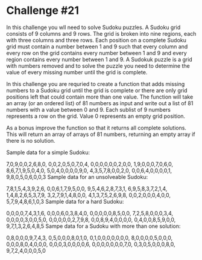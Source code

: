 # Challenge #21

In this challenge you wll need to solve Sudoku puzzles. A Sudoku grid consists of 9 columns and 9 rows. The grid is broken into nine regions, each with three columns and three rows. Each position on a complete Sudoku grid must contain a number between 1 and 9 such that every column and every row on the grid contains every number between 1 and 9 and every region contains every number between 1 and 9. A Sudokuk puzzle is a grid with numbers removed and to solve the puzzle you need to determine the value of every missing number until the grid is complete.

In this challenge you are requried to create a function that adds missing numbers to a Sudoku grid until the grid is complete or there are only grid positions left that could contain more than one value. The function will take an array (or an ordered list) of 81 numbers as input and write out a list of 81 numbers with a value between 0 and 9. Each sublist of 9 numbers represents a row on the grid. Value 0 represents an empty grid position.

As a bonus improve the function so that it returns all complete solutions. This will return an array of arrays of 81 numbers, returning an empty array if there is no solution.

Sample data for a simple Sudoku:

7,0,9,0,0,2,6,8,0,
0,0,2,0,5,0,7,0,4,
0,0,0,0,0,0,2,0,0,
1,9,0,0,0,7,0,6,0,
8,6,7,1,9,5,0,4,0,
5,0,4,0,0,0,0,9,0,
4,3,5,7,8,0,0,2,0,
0,0,6,4,0,0,0,0,1,
9,8,0,5,0,6,0,0,3
Sample data for an unsolveable Sudoku:

7,8,1,5,4,3,9,2,6,
0,0,6,1,7,9,5,0,0,
9,5,4,6,2,8,7,3,1,
6,9,5,8,3,7,2,1,4,
1,4,8,2,6,5,3,7,9,
3,2,7,9,1,4,8,0,0,
4,1,3,7,5,2,6,9,8,
0,0,2,0,0,0,4,0,0,
5,7,9,4,8,6,1,0,3
Sample data for a hard Sudoku:

0,0,0,0,7,4,3,1,6,
0,0,0,6,0,3,8,4,0,
0,0,0,0,0,8,5,0,0,
7,2,5,8,0,0,0,3,4,
0,0,0,0,3,0,0,5,0,
0,0,0,0,0,2,7,9,8,
0,0,8,9,4,0,0,0,0,
0,4,0,0,8,5,9,0,0,
9,7,1,3,2,6,4,8,5
Sampe data for a Sudoku with more than one solution:

0,8,0,0,0,9,7,4,3,
0,5,0,0,0,8,0,1,0,
0,1,0,0,0,0,0,0,0,
8,0,0,0,0,5,0,0,0,
0,0,0,8,0,4,0,0,0,
0,0,0,3,0,0,0,0,6,
0,0,0,0,0,0,0,7,0,
0,3,0,5,0,0,0,8,0,
9,7,2,4,0,0,0,5,0

